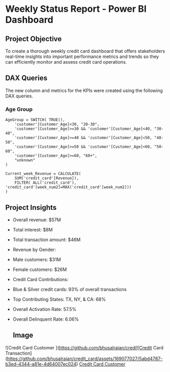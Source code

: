 # Weekly Status Report - Power BI Dashboard

## Project Objective
To create a thorough weekly credit card dashboard that offers stakeholders real-time insights into important performance metrics and trends so they can efficiently monitor and assess credit card operations.

## DAX Queries
The new column and metrics for the KPIs were created using the following DAX queries.

### Age Group
```DAX
AgeGroup = SWITCH( TRUE(),
    'customer'[Customer_Age]<30, "20-30",
    'customer'[Customer_Age]>=30 && 'customer'[Customer_Age]<40, "30-40",
    'customer'[Customer_Age]>=40 && 'customer'[Customer_Age]<50, "40-50",
    'customer'[Customer_Age]>=50 && 'customer'[Customer_Age]<60, "50-60",
    'customer'[Customer_Age]>=60, "60+",
    "unknown"
)

Current_week_Revenue = CALCULATE(
    SUM('credit_card'[Revenue]),
    FILTER( ALL('credit_card'), 'credit_card'[week_num2]=MAX('credit_card'[week_num2]))
)
```
## Project Insights
- Overall revenue: $57M
- Total interest: $8M
- Total transaction amount: $46M
- Revenue by Gender:
- Male customers: $31M
- Female customers: $26M
- Credit Card Contributions:
- Blue & Silver credit cards: 93% of overall transactions
- Top Contributing States:
TX, NY, & CA: 68%
- Overall Activation Rate: 57.5%
- Overall Delinquent Rate: 6.06%

  ## Image


![Credit Card Customer ](https://github.com/bhusalrajan/credi![Credit Card Transaction](https://github.com/bhusalrajan/credit_card/assets/169077027/5abd4787-b3ed-4344-a81e-4d64007ec024)
[Credit Card Customer ](https://github.com/bhusalrajan/credit_card/assets/169077027/288986c0-28bb-4426-bcc7-55fd8d14ffbd)

